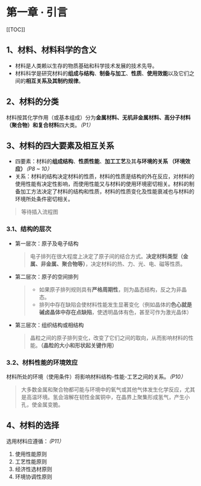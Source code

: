 # 第一章 · 引言  
[[TOC]]  
## 1、材料、材料科学的含义  
- 材料是人类赖以生存的物质基础和科学技术发展的技术先导。
- 材料科学是研究材料的**组成与结构**、**制备与加工**、**性质**、**使用效能**以及它们之间的**相互关系及其制约规律**。  
## 2、材料的分类  
材料按其化学作用（或基本组成）分为**金属材料、无机非金属材料、高分子材料（聚合物）**和**复合材料**四大类。*（P1）*  
## 3、材料的四大要素及相互关系  
- 四要素：材料的**组成结构**、**性质性能**、**加工工艺**及其**与环境的关系 （环境效应）***（P8 ~ 10）*    
- 关系：材料的结构决定材料的性质，材料的性质是结构的外在反应，对材料的使用性能有决定性影响，而使用性能又与材料的使用环境密切相关。材料的制备加工方法决定了材料的结构和性质，材料的性质变化及性能衰减也与材料的环境所处条件密切相关。
> 等待插入流程图  
### 3.1、结构的层次
- 第一层次：原子及电子结构  
  > 电子排列在很大程度上决定了原子间的结合方式。**决定材料类型（金属、非金属、聚合物等）**，决定材料的热、力、光、电、磁等性质。  
- 第二层次：原子的空间排列  
  > - 如果原子排列规则具有**严格周期性**，则为晶态结构，反之为非晶态。
  > - 排列中存在缺陷会使材料性能发生显著变化（例如晶体的**色心就是碱卤晶体中存在点缺陷**，使透明晶体有色，甚至可作为激光晶体）
- 第三层次：组织结构或相结构
  > 晶粒之间的原子排列变化，改变了它们之间的取向，从而影响材料的性能。**（晶粒的大小和形状起关键作用）**
### 3.2、材料性能的环境效应
材料所处的环境（使用条件）将影响材料结构-性能-工艺之间的关系。*（P10）*  
> 大多数金属和聚合物都可能与环境中的氧气或其他气体发生化学反应，尤其是高温环境。氢会溶解在韧性金属铜中，在晶界上聚集形成氢气，产生小孔，使金属变脆。  
## 4、材料的选择
选用材料应遵循：*（P11）*
1. 使用性能原则
2. 工艺性能原则
3. 经济性选材原则
4. 环境协调性原则
